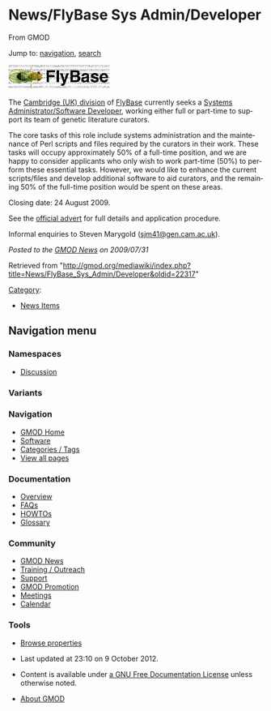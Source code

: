 <div id="mw-page-base" class="noprint">

</div>

<div id="mw-head-base" class="noprint">

</div>

<div id="content" class="mw-body" role="main">

<span id="top"></span>

<div id="mw-js-message" style="display:none;">

</div>



# <span dir="auto">News/FlyBase Sys Admin/Developer</span>

<div id="bodyContent">

<div id="siteSub">

From GMOD

</div>

<div id="contentSub">

</div>

<div id="jump-to-nav" class="mw-jump">

Jump to: [navigation](#mw-navigation), [search](#p-search)

</div>

<div id="mw-content-text" class="mw-content-ltr" lang="en" dir="ltr">

<div class="floatright">

<a
href="http://www.admin.cam.ac.uk/offices/hr/jobs/vacancies.cgi?job=5487"
rel="nofollow" title="FlyBase Opening"><img
src="https://raw.githubusercontent.com/GMOD/gmod.github.io/main/mediawiki/images/thumb/e/e0/Fly_logo.png/200px-Fly_logo.png"
srcset="https://raw.githubusercontent.com/GMOD/gmod.github.io/main/mediawiki/images/e/e0/Fly_logo.png 1.5x, https://raw.githubusercontent.com/GMOD/gmod.github.io/main/mediawiki/images/e/e0/Fly_logo.png 2x"
width="200" height="49" alt="FlyBase Opening" /></a>

</div>

The <a href="http://www.gen.cam.ac.uk/Research/flybase.htm"
class="external text" rel="nofollow">Cambridge (UK) division</a> of
<a href="http://flybase.org" class="external text"
rel="nofollow">FlyBase</a> currently seeks a <a
href="http://www.admin.cam.ac.uk/offices/hr/jobs/vacancies.cgi?job=5487"
class="external text" rel="nofollow">Systems Administrator/Software
Developer</a>, working either full or part-time to support its team of
genetic literature curators.

The core tasks of this role include systems administration and the
maintenance of Perl scripts and files required by the curators in their
work. These tasks will occupy approximately 50% of a full-time position,
and we are happy to consider applicants who only wish to work part-time
(50%) to perform these essential tasks. However, we would like to
enhance the current scripts/files and develop additional software to aid
curators, and the remaining 50% of the full-time position would be spent
on these areas.

Closing date: 24 August 2009.

See the <a
href="http://www.admin.cam.ac.uk/offices/hr/jobs/vacancies.cgi?job=5487"
class="external text" rel="nofollow">official advert</a> for full
details and application procedure.

Informal enquiries to Steven Marygold
(<a href="mailto:sjm41@gen.cam.ac.uk" class="external text"
rel="nofollow">sjm41@gen.cam.ac.uk</a>).

  

<div class="newsfooter">

*Posted to the [GMOD News](../../GMOD_News "GMOD News") on 2009/07/31*

</div>

</div>

<div class="printfooter">

Retrieved from
"<http://gmod.org/mediawiki/index.php?title=News/FlyBase_Sys_Admin/Developer&oldid=22317>"

</div>

<div id="catlinks" class="catlinks">

<div id="mw-normal-catlinks" class="mw-normal-catlinks">

[Category](../../Special%3ACategories "Special%3ACategories"):

- [News Items](../../Category%3ANews_Items "Category%3ANews Items")

</div>

</div>

<div class="visualClear">

</div>

</div>

</div>

<div id="mw-navigation">

## Navigation menu

<div id="mw-head">



<div id="left-navigation">

<div id="p-namespaces" class="vectorTabs" role="navigation"
aria-labelledby="p-namespaces-label">

### Namespaces


- <span id="ca-talk"><a
  href="http://gmod.org/mediawiki/index.php?title=Talk:News/FlyBase_Sys_Admin/Developer&amp;action=edit&amp;redlink=1"
  accesskey="t"
  title="Discussion about the content page [t]">Discussion</a></span>

</div>

<div id="p-variants" class="vectorMenu emptyPortlet" role="navigation"
aria-labelledby="p-variants-label">

### 

### Variants[](#)

<div class="menu">

</div>

</div>

</div>





</div>

</div>

</div>

<div id="mw-panel">

<div id="p-logo" role="banner">

<a href="../../Main_Page"
style="background-image: url(../../../images/GMOD-cogs.png);"
title="Visit the main page"></a>

</div>

<div id="p-Navigation" class="portal" role="navigation"
aria-labelledby="p-Navigation-label">

### Navigation

<div class="body">

- <span id="n-GMOD-Home">[GMOD Home](../../Main_Page)</span>
- <span id="n-Software">[Software](../../GMOD_Components)</span>
- <span id="n-Categories-.2F-Tags">[Categories /
  Tags](../../Categories)</span>
- <span id="n-View-all-pages">[View all
  pages](../../Special:AllPages)</span>

</div>

</div>

<div id="p-Documentation" class="portal" role="navigation"
aria-labelledby="p-Documentation-label">

### Documentation

<div class="body">

- <span id="n-Overview">[Overview](../../Overview)</span>
- <span id="n-FAQs">[FAQs](../../Category%3AFAQ)</span>
- <span id="n-HOWTOs">[HOWTOs](../../Category%3AHOWTO)</span>
- <span id="n-Glossary">[Glossary](../../Glossary)</span>

</div>

</div>

<div id="p-Community" class="portal" role="navigation"
aria-labelledby="p-Community-label">

### Community

<div class="body">

- <span id="n-GMOD-News">[GMOD News](../../GMOD_News)</span>
- <span id="n-Training-.2F-Outreach">[Training /
  Outreach](../../Training_and_Outreach)</span>
- <span id="n-Support">[Support](../../Support)</span>
- <span id="n-GMOD-Promotion">[GMOD
  Promotion](../../GMOD_Promotion)</span>
- <span id="n-Meetings">[Meetings](../../Meetings)</span>
- <span id="n-Calendar">[Calendar](../../Calendar)</span>

</div>

</div>

<div id="p-tb" class="portal" role="navigation"
aria-labelledby="p-tb-label">

### Tools

<div class="body">


- <span id="t-smwbrowselink"><a href="../../Special%3ABrowse/News-2FFlyBase_Sys_Admin-2FDeveloper"
  rel="smw-browse">Browse properties</a></span>


</div>

</div>

</div>

</div>

<div id="footer" role="contentinfo">

- <span id="footer-info-lastmod">Last updated at 23:10 on 9 October
  2012.</span>
<!-- - <span id="footer-info-viewcount">6,668 page views.</span> -->
- <span id="footer-info-copyright">Content is available under
  <a href="http://www.gnu.org/licenses/fdl-1.3.html" class="external"
  rel="nofollow">a GNU Free Documentation License</a> unless otherwise
  noted.</span>

<!-- -->

- <span id="footer-places-about">[About
  GMOD](../../GMOD%3AAbout "GMOD%3AAbout")</span>

<!-- -->






</div>
